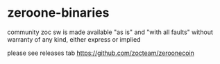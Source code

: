 # zeroone-binaries
community zoc sw is made available "as is" and "with all faults" without warranty of any kind, either express or implied

please see releases tab https://github.com/zocteam/zeroonecoin
